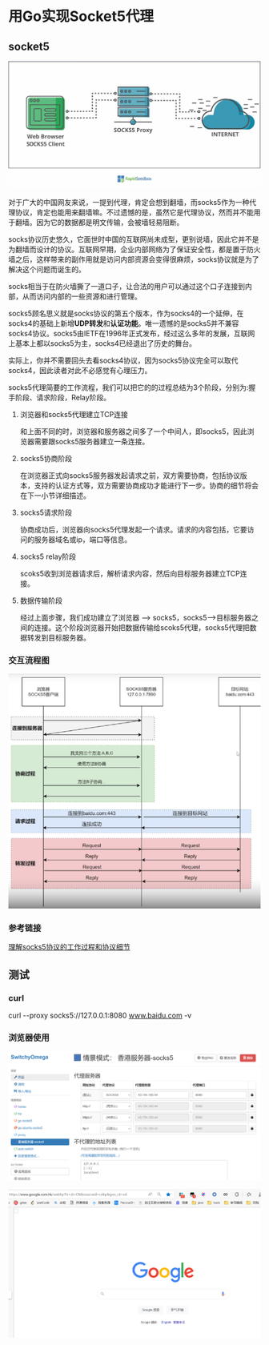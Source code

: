 # 用Go实现Socket5代理

## socket5

![~replace~/assets/images/socks5/socks5_01.jpeg](README.assets/socks5_01.jpeg)

对于广大的中国网友来说，一提到代理，肯定会想到翻墙，而socks5作为一种代理协议，肯定也能用来翻墙嘛。不过遗憾的是，虽然它是代理协议，然而并不能用于翻墙。因为它的数据都是明文传输，会被墙轻易阻断。

socks协议历史悠久，它面世时中国的互联网尚未成型，更别说墙，因此它并不是为翻墙而设计的协议。互联网早期，企业内部网络为了保证安全性，都是置于防火墙之后，这样带来的副作用就是访问内部资源会变得很麻烦，socks协议就是为了解决这个问题而诞生的。

socks相当于在防火墙撕了一道口子，让合法的用户可以通过这个口子连接到内部，从而访问内部的一些资源和进行管理。

socks5顾名思义就是socks协议的第五个版本，作为socks4的一个延伸，在socks4的基础上新增**UDP转发**和**认证功能**。唯一遗憾的是socks5并不兼容socks4协议。socks5由IETF在1996年正式发布，经过这么多年的发展，互联网上基本上都以socks5为主，socks4已经退出了历史的舞台。

实际上，你并不需要回头去看socks4协议，因为socks5协议完全可以取代socks4，因此读者对此不必感觉有心理压力。

socks5代理简要的工作流程，我们可以把它的的过程总结为3个阶段，分别为:握手阶段、请求阶段，Relay阶段。

1. 浏览器和socks5代理建立TCP连接

   和上面不同的时，浏览器和服务器之间多了一个中间人，即socks5，因此浏览器需要跟socks5服务器建立一条连接。

2. socks5协商阶段

   在浏览器正式向socks5服务器发起请求之前，双方需要协商，包括协议版本，支持的认证方式等，双方需要协商成功才能进行下一步。协商的细节将会在下一小节详细描述。

3. socks5请求阶段

   协商成功后，浏览器向socks5代理发起一个请求。请求的内容包括，它要访问的服务器域名或ip，端口等信息。

4. socks5 relay阶段

   scoks5收到浏览器请求后，解析请求内容，然后向目标服务器建立TCP连接。

5. 数据传输阶段

   经过上面步骤，我们成功建立了浏览器 –> socks5，socks5–>目标服务器之间的连接。这个阶段浏览器开始把数据传输给scoks5代理，socks5代理把数据转发到目标服务器。

### 交互流程图

![image-20220517144946397](README.assets/image-20220517144946397.png)

### 参考链接

[理解socks5协议的工作过程和协议细节](https://wiyi.org/socks5-protocol-in-deep.html)



## 测试

### curl

curl --proxy socks5://127.0.0.1:8080 www.baidu.com  -v

### 浏览器使用

![image-20220518152449902](README.assets/image-20220518152449902.png)

![image-20220518152500084](README.assets/image-20220518152500084.png)






































































